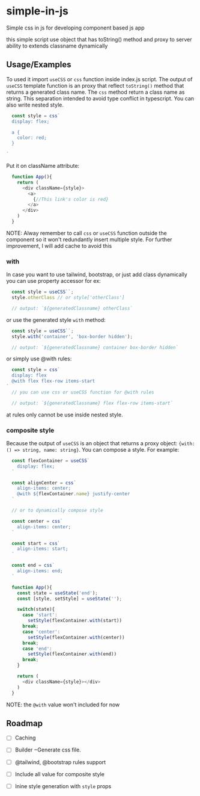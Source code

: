 # simple-in-js
Simple css in js for developing component based js app

this simple script use object that has toString() method and proxy to server ability to extends classname dynamically

## Usage/Examples

To used it import `useCSS` or `css` function inside index.js script. The output of `useCSS` template function is an proxy that reflect `toString()` method that returns a generated class name. The `css` method return a class name as string. This separation intended to avoid type conflict in typescript. You can also write nested style.

```javascript
  const style = css`
  display: flex;

  a {
    color: red;
  }

`
```


Put it on className attribute:

```javascript
  function App(){
    return (
      <div className={style}>
        <a>
          {//This link's color is red}
        </a>
      </div>
    )
  }

```

NOTE: Alway remember to call `css` or `useCSS` function outside the component so it won't redundantly insert multiple style.
For further improvement, I will add cache to avoid this

### with
In case you want to use tailwind, bootstrap, or just add class dynamically you can use property accessor for ex:

```javascript
  const style = useCSS``;
  style.otherClass // or style['otherClass']

  // output: `${generatedClassname} otherClass`
```

or use the generated style `with` method:

```javascript
  const style = useCSS``;
  style.with('container', 'box-border hidden');

  // output: `${generatedClassname} container box-border hidden`
```

or simply use @with rules:

```javascript
  const style = css`
  display: flex
  @with flex flex-row items-start
`
  // you can use css or useCSS function for @with rules

  // output: `${generatedClassname} flex flex-row items-start`
```
at rules only cannot be use inside nested style.

### composite style

Because the output of `useCSS` is an object that returns a proxy object: `{with: () => string, name: string}`. You can compose a style. For example:
```javascript
  const flexContainer = useCSS`
    display: flex;
  `

  const alignCenter = css`
    align-items: center;
    @with ${flexContainer.name} justify-center
  `

  // or to dynamically compose style

  const center = css`
    align-items: center;
  `

  const start = css`
    align-items: start;
  `

  const end = css`
    align-items: end;
  `

  function App(){
    const state = useState('end');
    const [style, setStyle] = useState('');

    switch(state){
      case 'start':
        setStyle(flexContainer.with(start))
      break;
      case 'center':
        setStyle(flexContainer.with(center))
      break;
      case 'end':
        setStyle(flexContainer.with(end))
      break;
    }

    return (
      <div className={style}></div>
    )
  }

```

NOTE: the `@with` value won't included for now
## Roadmap

- [ ] Caching
- [ ] Builder ‒Generate css file.
- [ ] @tailwind, @bootstrap rules support
- [ ] Include all value for composite style
- [ ] Inine style generation with `style` props

